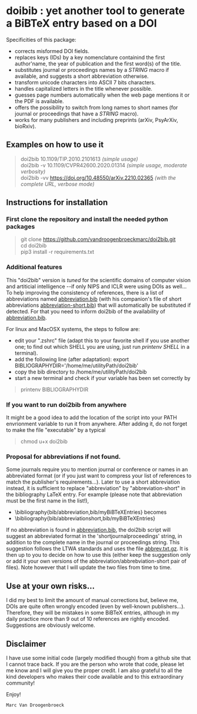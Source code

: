 # doibib : yet another tool to generate a BiBTeX entry based on a DOI

Specificities of this package:
- corrects misformed DOI fields.
- replaces keys (IDs) by a key nomenclature containind the first author'name, the year of publication and the first word(s) of the title. 
- substitutes journal or proceedings names by a _STRING_ macro if available, and suggests a short abbreviation otherwise.
- transform unicode characters into ASCII 7 bits characters.
- handles capitalized letters in the title whenever possible.
- guesses page numbers automatically when the web page mentions it or the PDF is available.
- offers the possibility to switch from long names to short names (for journal or proceedings that have a _STRING_ macro).
- works for many publishers and including preprints (arXiv, PsyArXiv, bioRxiv).

## Examples on how to use it 

> doi2bib 10.1109/TIP.2010.2101613  _(simple usage)_ <br>
> doi2bib -v 10.1109/CVPR42600.2020.01314  _(simple usage, moderate verbosity)_ <br>
> doi2bib -vv https://doi.org/10.48550/arXiv.2210.02365  _(with the complete URL, verbose mode)_ <br>

## Instructions for installation

### First clone the repository and install the needed python packages

> git clone https://github.com/vandroogenbroeckmarc/doi2bib.git <br>
> cd doi2bib <br>
> pip3 install -r requirements.txt

### Additional features

This "doi2bib" version is *tuned* for the scientific domains of computer vision and artiticial intelligence --if only NIPS and ICLR were using DOIs as well... 
To help improving the consistency of references, there is a list of abbreviations named [abbreviation.bib](bib/abbreviation.bib) (with his companion's file of short abbreviations [abbreviation-short.bib](bib/abbreviation-short.bib)) that will automatically be substituted if detected. 
For that you need to inform doi2bib of the availability of [abbreviation.bib](bib/abbreviation.bib). 

For linux and MacOSX systems, the steps to follow are:

- edit your ".zshrc" file (adapt this to your favorite shell if you use another one; to find out which SHELL you are using, just run _printenv SHELL_ in a terminal).
- add the following line (after adaptation): 
export BIBLIOGRAPHYDIR='/home/me/utilityPath/doi2bib' 
- copy the bib directory to /home/me/utilityPath/doi2bib
- start a new terminal and check if your variable has been set correctly by 
> printenv BIBLIOGRAPHYDIR


### If you want to run doi2bib from anywhere

It might be a good idea to add the location of the script into your PATH envrionment variable to run it from anywhere. 
After adding it, do not forget to make the file "executable" by a typical 

> chmod u+x doi2bib 


### Proposal for abbreviations if not found. 

Some journals require you to mention journal or conference or names in an abbreviated format (or if you just want to compress your list of references to match the publisher's requirements...).
Later to use a short abbreviation instead, it is sufficient to replace "abbreviation" by "abbreviation-short" in the bibliography LaTeX entry. 
For example (please note that abbreviation must be the first name in the list!), 
- \bibliography{bib/abbreviation,bib/myBiBTeXEntries}
becomes
- \bibliography{bib/abbreviationshort,bib/myBiBTeXEntries}

If no abbreviation is found in [abbreviation.bib](bib/abbreviation.bib), the doi2bib script will suggest an abbreviated format in the 'shortjournalproceedings' string, in addition to the complete name in the journal or proceedings string. This suggestion follows the LTWA standards and uses the file [abbrev.txt.gz](bib/_abbreviation_misc_/abbrev.txt.gz). 
It is then up to you to decide on how to use this (either keep the suggestion only or add it your own versions of the abbreviation/abbrebviation-short pair of files). 
Note however that I will update the two files from time to time.
 

## Use at your own risks... 

I did my best to limit the amount of manual corrections but, believe me, DOIs are quite often wrongly encoded (even by well-known publishers...). Therefore, they will be mistakes in some BiBTeX entries, although in my daily practice more than 9 out of 10 references are rightly encoded. 
Suggestions are obviously welcome.  


## Disclaimer 

I have use some initial code (largely modified though) from a github site that I cannot trace back. If you are the person who wrote that code, please let me know and I will give you the proper credit. I am also grateful to all the kind developers who makes their code available and to this extraordinary community! 

Enjoy! 

	Marc Van Droogenbroeck

